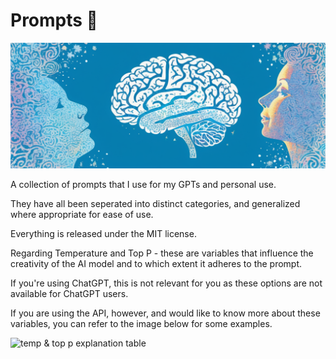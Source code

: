 # Prompts 🧠

![big brain 400 IQ 4D chess omegalul](https://github.com/bjornbryggman/Prompts/blob/main/Images/big%20brain.png?raw=true)

A collection of prompts that I use for my GPTs and personal use.

They have all been seperated into distinct categories, and generalized where appropriate for ease of use.

Everything is released under the MIT license.

Regarding Temperature and Top P - these are variables that influence the creativity of the AI model and to which extent it adheres to the prompt.

If you're using ChatGPT, this is not relevant for you as these options are not available for ChatGPT users.

If you are using the API, however, and would like to know more about these variables, you can refer to the image below for some examples.

![temp & top p explanation table](https://github.com/bjornbryggman/Prompts/blob/main/Images/temp%table.png?raw=true)

